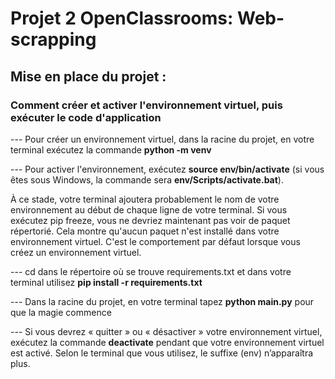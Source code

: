 # Projet 2 OpenClassrooms: Web-scrapping

## Mise en place du projet :
### Comment créer et activer l'environnement virtuel, puis exécuter le code d'application

--- Pour créer un environnement virtuel, dans la racine du projet, en votre terminal exécutez la commande **python -m venv <environment name>** 

--- Pour activer l'environnement, exécutez **source env/bin/activate** (si vous êtes sous Windows, la commande sera **env/Scripts/activate.bat**).

À ce stade, votre terminal ajoutera probablement le nom de votre environnement au début de chaque ligne de votre terminal.
Si vous exécutez pip freeze, vous ne devriez maintenant pas voir de paquet répertorié. Cela montre qu'aucun paquet n'est installé dans votre environnement virtuel. 
C'est le comportement par défaut lorsque vous créez un environnement virtuel.

--- cd dans le répertoire où se trouve requirements.txt et dans votre terminal utilisez **pip install -r requirements.txt**

--- Dans la racine du projet, en votre terminal tapez **python main.py** pour que la magie commence

--- Si vous devrez « quitter » ou « désactiver » votre environnement virtuel, exécutez la commande **deactivate** pendant que votre environnement virtuel est activé. 
Selon le terminal que vous utilisez, le suffixe (env)  n’apparaîtra plus.
